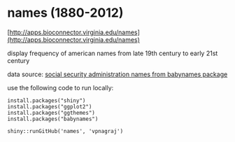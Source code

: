 # names (1880-2012)

[http://apps.bioconnector.virginia.edu/names](http://apps.bioconnector.virginia.edu/names)

display frequency of american names from late 19th century to early 21st century

data source: [social security administration names from babynames package](https://github.com/hadley/babynames)

use the following code to run locally:
```
install.packages("shiny")
install.packages("ggplot2")
install.packages("ggthemes")
install.packages("babynames")

shiny::runGitHub('names', 'vpnagraj') 
```
